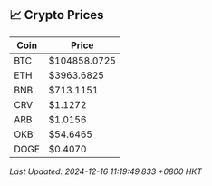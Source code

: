 ## 📈 Crypto Prices

| Coin | Price |
| ---- | ----- |
| BTC | $104858.0725 |
| ETH | $3963.6825 |
| BNB | $713.1151 |
| CRV | $1.1272 |
| ARB | $1.0156 |
| OKB | $54.6465 |
| DOGE | $0.4070 |

_Last Updated: 2024-12-16 11:19:49.833 +0800 HKT_